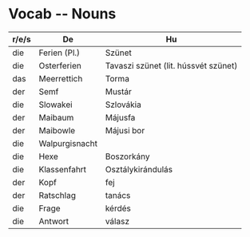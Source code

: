 # Vocab -- Nouns
|r/e/s|De|Hu|
|-----|-----|-----|
|die|Ferien (Pl.)|Szünet|
|die|Osterferien|Tavaszi szünet (lit. hússvét szünet)|
|das|Meerrettich|Torma|
|der|Semf|Mustár|
|die|Slowakei|Szlovákia|
|der|Maibaum|Májusfa
|der|Maibowle|Májusi bor
|die|Walpurgisnacht|
|die|Hexe| Boszorkány
|die|Klassenfahrt|Osztálykirándulás
|der|Kopf|fej|
|der|Ratschlag|tanács|
|die|Frage|kérdés|
|die|Antwort|válasz|